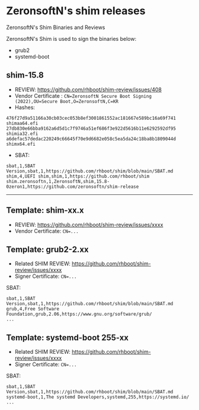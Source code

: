 # ZeronsoftN's shim releases

ZeronsoftN's Shim Binaries and Reviews

ZeronsoftN's Shim is used to sign the binaries below:
- grub2
- systemd-boot

## shim-15.8

- REVIEW: https://github.com/rhboot/shim-review/issues/408
- Vendor Certificate : `CN=ZeronsoftN Secure Boot Signing (2022),OU=Secure Boot,O=ZeronsoftN,C=KR`
- Hashes:

```
476f27d9a51166a30cb03cec053b8ef3001861552ac181667e589bc16a69f741  shimaa64.efi
27db830e66bba9162a6d5d1c7f9746a51ef686f3e922d5616b11e6292592df95  shimia32.efi
a6defac57dedac220249c66645f70e9d6682e058c5ea5da24c18ba8b1809044d  shimx64.efi
```

- SBAT:

```
sbat,1,SBAT Version,sbat,1,https://github.com/rhboot/shim/blob/main/SBAT.md
shim,4,UEFI shim,shim,1,https://github.com/rhboot/shim
shim.zeronsoftn,1,ZeronsoftN,shim,15.8-0zeron1,https://github.com/zeronsoftn/shim-release
```

---

## Template: shim-xx.x

- REVIEW: https://github.com/rhboot/shim-review/issues/xxxx
- Vendor Certificate: `CN=...`

## Template: grub2-2.xx

- Related SHIM REVIEW: https://github.com/rhboot/shim-review/issues/xxxx
- Signer Certificate: `CN=...`

SBAT:

```
sbat,1,SBAT Version,sbat,1,https://github.com/rhboot/shim/blob/main/SBAT.md
grub,4,Free Software Foundation,grub,2.06,https://www.gnu.org/software/grub/
...
```

## Template: systemd-boot 255-xx

- Related SHIM REVIEW: https://github.com/rhboot/shim-review/issues/xxxx
- Signer Certificate: `CN=...`

SBAT:
```
sbat,1,SBAT Version,sbat,1,https://github.com/rhboot/shim/blob/main/SBAT.md
systemd-boot,1,The systemd Developers,systemd,255,https://systemd.io/
...
```

